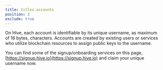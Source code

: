 ```yaml
---
title: titles.accounts
position: 3
exclude: true
---
```


On Hive, each account is identifiable by its unique username, as maximum of 16 bytes, characters.
Accounts are created by existing users or services who utilize blockchain resources to assign public keys to the username.

You can find some of the signup/onboarding services on this page, [https://signup.hive.io](https://signup.hive.io) and claim your unique username now.


